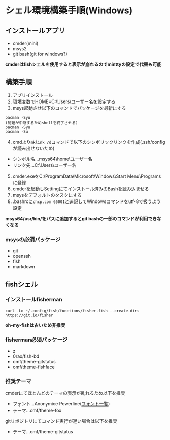 # シェル環境構築手順(Windows)
## インストールアプリ

- cmder(mini)
- msys2
- git bash(git for windows?)

**cmderはfishシェルを使用すると表示が崩れるのでminttyの設定で代替も可能**

## 構築手順

1. アプリインストール
2. 環境変数でHOME=C:\Users\ユーザー名を設定する
3. msys起動させ以下のコマンドでパッケージを最新にする

  ```
  pacman -Syu
  (処理が中断するためshellを終了させる)
  pacman -Syu
  pacman -Su
  ```

4. cmdより`mklink /d`コマンドで以下のシンボリックリンクを作成(.ssh/configが読み出せないため)
  - シンボル名...msys64\home\ユーザー名
  - リンク先...C:\Users\ユーザー名
5. cmder.exeをC:\ProgramData\Microsoft\Windows\Start Menu\Programsに登録
6. cmderを起動しSettingにてインストール済みのBashを読み込ませる
7. msysをデフォルトのタスクにする
8. .bashrcに`chcp.com 65001`と追記してWindowsコマンドをutf-8で扱うよう設定

**msys64/usr/bin/をパスに追加するとgit bashの一部のコマンドが利用できなくなる**

### msysの必須パッケージ

- git
- openssh
- fish
- markdown

## fishシェル

### インストールfisherman

```
curl -Lo ~/.config/fish/functions/fisher.fish --create-dirs https://git.io/fisher
```

**oh-my-fishは古いため非推奨**

### fisherman必須パッケージ

- z
- 0rax/fish-bd
- omf/theme-gitstatus
- omf/theme-fishface

### 推奨テーマ

cmderにてほとんどのテーマの表示が乱れるため以下を推奨

- フォント...Anonymice Powerline([フォント一覧](https://github.com/powerline/fonts))
- テーマ...omf/theme-fox

gitリポジトリにてコマンド実行が遅い場合は以下を推奨

- テーマ...omf/theme-gitstatus
